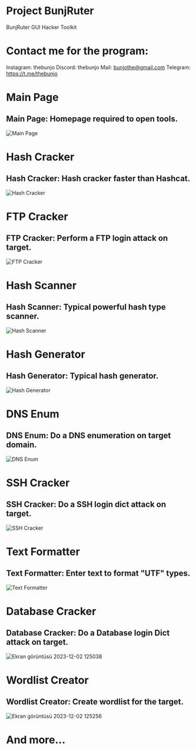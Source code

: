 # Project BunjRuter
BunjRuter GUI Hacker Toolkit

# Contact me for the program: 
  Instagram: thebunjo
  Discord: thebunjo
  Mail: bunjothe@gmail.com
  Telegram: https://t.me/thebunjo

# Main Page

## Main Page: Homepage required to open tools.

![Main Page](https://github.com/thebunjo/Project-BunjRuter/assets/138582603/ba0fa5e3-5252-43d2-b059-a2b54a920fe6)

# Hash Cracker

## Hash Cracker: Hash cracker faster than Hashcat.

![Hash Cracker](https://github.com/thebunjo/Project-BunjRuter/assets/138582603/76e9a771-aaf6-49e0-8045-235071dbfb1a)

# FTP Cracker

## FTP Cracker: Perform a FTP login attack on target.

![FTP Cracker](https://github.com/thebunjo/Project-BunjRuter/assets/138582603/5be3bf60-7c2f-4303-b1a1-ae6da3151550)


# Hash Scanner

## Hash Scanner: Typical powerful hash type scanner.

![Hash Scanner](https://github.com/thebunjo/Project-BunjRuter/assets/138582603/858415ca-550c-4279-9a8d-9083a8bf4f84)

# Hash Generator

## Hash Generator: Typical hash generator.

![Hash Generator](https://github.com/thebunjo/Project-BunjRuter/assets/138582603/7eba2606-a74d-490a-81fb-0f53bf490622)

# DNS Enum

## DNS Enum: Do a DNS enumeration on target domain.

![DNS Enum](https://github.com/thebunjo/Project-BunjRuter/assets/138582603/279bf08e-e855-4462-9d30-2736654b4c63)

# SSH Cracker

## SSH Cracker: Do a SSH login dict attack on target.

![SSH Cracker](https://github.com/thebunjo/Project-BunjRuter/assets/138582603/fe981359-6330-498a-b57e-e4418d8786bc)

# Text Formatter

## Text Formatter: Enter text to format "UTF" types.

![Text Formatter](https://github.com/thebunjo/Project-BunjRuter/assets/138582603/02dfdc3d-d4e2-4906-b32d-7c2a2515036a)

# Database Cracker

## Database Cracker: Do a Database login Dict attack on target.

![Ekran görüntüsü 2023-12-02 125038](https://github.com/thebunjo/Project-BunjRuter/assets/138582603/ad86e0a5-38f1-42f0-8e1b-8a994c255da5)

# Wordlist Creator

## Wordlist Creator: Create wordlist for the target.

![Ekran görüntüsü 2023-12-02 125256](https://github.com/thebunjo/Project-BunjRuter/assets/138582603/7dd3aa75-65b0-47f1-a54a-5745cac9ba2e)

# And more...

